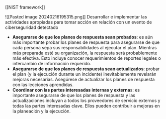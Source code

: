 [[NIST framework]]

![[Pasted image 20240216195315.png]]
Desarrollar e implementar las actividades apropiadas para tomar acción en relación con un evento de ciberseguridad detectado

- **Asegurarse de que los planes de respuesta sean probados**: es aún más importante probar los planes de respuesta para asegurarse de que cada persona sepa sus responsabilidades al ejecutar el plan. Mientras más preparada esté su organización, la respuesta será probablemente más efectiva. Esto incluye conocer requerimientos de reportes legales o intercambio de información requerido.
- **Asegurarse de que los planes de respuesta sean actualizados**: probar el plan (y la ejecución durante un incidente) inevitablemente revelarán mejoras necesarias. Asegúrese de actualizar los planes de respuesta con las lecciones aprendidas.
- **Coordinar con las partes interesadas internas y externa**s: es importante asegurarse de que los planes de respuesta y las actualizaciones incluyan a todos los proveedores de servicio externos y todas las partes interesadas clave. Ellos pueden contribuir a mejoras en la planeación y la ejecución.

